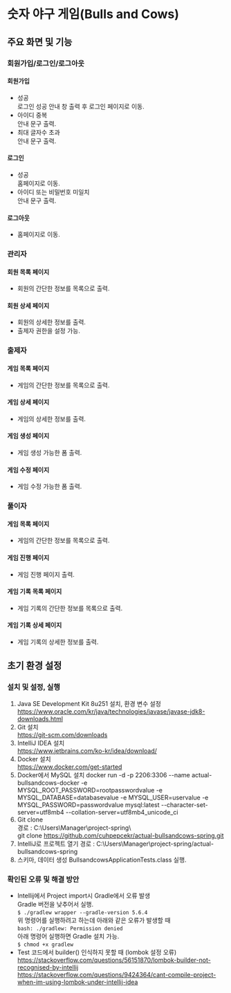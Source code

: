 # 숫자 야구 게임(Bulls and Cows)
## 주요 화면 및 기능
### 회원가입/로그인/로그아웃
#### 회원가입
* 성공  
로그인 성공 안내 창 출력 후 로그인 페이지로 이동.  
* 아이디 중복  
안내 문구 출력.  
* 최대 글자수 초과  
안내 문구 출력.  
#### 로그인
* 성공  
홈페이지로 이동.  
* 아이디 또는 비밀번호 미일치  
안내 문구 출력.  
#### 로그아웃
* 홈페이지로 이동.  
### 관리자
#### 회원 목록 페이지
* 회원의 간단한 정보를 목록으로 출력.  
#### 회원 상세 페이지
* 회원의 상세한 정보를 출력.  
* 출제자 권한을 설정 가능.
### 출제자
#### 게임 목록 페이지
* 게임의 간단한 정보를 목록으로 출력.  
#### 게임 상세 페이지
* 게임의 상세한 정보를 출력.  
#### 게임 생성 페이지
* 게임 생성 가능한 폼 출력.  
#### 게임 수정 페이지
* 게임 수정 가능한 폼 출력.  

### 풀이자
#### 게임 목록 페이지
* 게임의 간단한 정보를 목록으로 출력.  
#### 게임 진행 페이지
* 게임 진행 페이지 출력.  
#### 게임 기록 목록 페이지
* 게임 기록의 간단한 정보를 목록으로 출력.  
#### 게임 기록 상세 페이지
* 게임 기록의 상세한 정보를 출력.  


## 초기 환경 설정
### 설치 및 설정, 실행
1. Java SE Development Kit 8u251 설치, 환경 변수 설정  
https://www.oracle.com/kr/java/technologies/javase/javase-jdk8-downloads.html  
2. Git 설치  
https://git-scm.com/downloads  
3. IntelliJ IDEA 설치  
https://www.jetbrains.com/ko-kr/idea/download/  
4. Docker 설치  
https://www.docker.com/get-started  
5. Docker에서 MySQL 설치
docker run -d -p 2206:3306 --name actual-bullsandcows-docker -e MYSQL_ROOT_PASSWORD=rootpasswordvalue -e MYSQL_DATABASE=databasevalue -e MYSQL_USER=uservalue -e MYSQL_PASSWORD=passwordvalue mysql:latest --character-set-server=utf8mb4 --collation-server=utf8mb4_unicode_ci  
6. Git clone  
경로 : C:\Users\Manager\project-spring\  
git clone https://github.com/cuhpepcekr/actual-bullsandcows-spring.git  
7. IntelliJ로 프로젝트 열기
경로 : C:\Users\Manager\project-spring/actual-bullsandcows-spring  
8. 스키마, 데이터 생성
BullsandcowsApplicationTests.class 실행.
### 확인된 오류 및 해결 방안
* Intellij에서 Project import시 Gradle에서 오류 발생  
Gradle 버전을 낮추어서 실행.  
```$ ./gradlew wrapper --gradle-version 5.6.4  ```  
위 명령어를 실행하려고 하는데 아래와 같은 오류가 발생할 때  
```bash: ./gradlew: Permission denied  ```  
아래 명령어 실행하면 Gradle 설치 가능.  
```$ chmod +x gradlew  ```  
* Test 코드에서 builder() 인식하지 못할 때 (lombok 설정 오류)  
https://stackoverflow.com/questions/56151870/lombok-builder-not-recognised-by-intellij  
https://stackoverflow.com/questions/9424364/cant-compile-project-when-im-using-lombok-under-intellij-idea  
